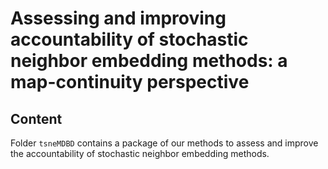 # Assessing and improving accountability of stochastic neighbor embedding methods: a map-continuity perspective

## Content

Folder `tsneMDBD` contains a package of our methods to assess and improve the accountability of stochastic neighbor embedding methods.
